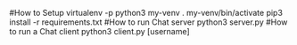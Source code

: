 #How to Setup
virtualenv -p python3 my-venv
. my-venv/bin/activate
pip3 install -r requirements.txt
#How to run Chat server
python3 server.py
#How to run a Chat client
python3 client.py [username]

